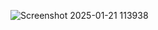![Screenshot 2025-01-21 113938](https://github.com/user-attachments/assets/77b20d41-7043-485c-91f1-23ec4c6da32d)
